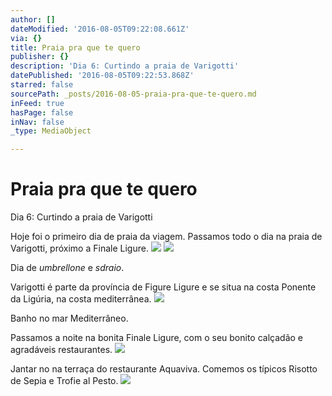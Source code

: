 ```yaml
---
author: []
dateModified: '2016-08-05T09:22:08.661Z'
via: {}
title: Praia pra que te quero
publisher: {}
description: 'Dia 6: Curtindo a praia de Varigotti'
datePublished: '2016-08-05T09:22:53.868Z'
starred: false
sourcePath: _posts/2016-08-05-praia-pra-que-te-quero.md
inFeed: true
hasPage: false
inNav: false
_type: MediaObject

---
```

# Praia pra que te quero

Dia 6: Curtindo a praia de Varigotti

Hoje foi o primeiro dia de praia da viagem. Passamos todo o dia na praia de Varigotti, próximo a Finale Ligure.
![](https://the-grid-user-content.s3-us-west-2.amazonaws.com/a19a3926-82da-4a0f-bd9d-3725f7b2870b.jpg)
![](https://s3-us-west-2.amazonaws.com/the-grid-img/p/00a262315937dceb7482561f7728e9670d1fba64.jpg)

Dia de _umbrellone_ e _sdraio_.

Varigotti é parte da província de Figure Ligure e se situa na costa Ponente da Ligúria, na costa mediterrânea.
![](https://the-grid-user-content.s3-us-west-2.amazonaws.com/3d5d3519-168c-468c-aa53-b04fe78bf0c4.jpg)

Banho no mar Mediterrâneo.

Passamos a noite na bonita Finale Ligure, com o seu bonito calçadão e agradáveis restaurantes.
![](https://the-grid-user-content.s3-us-west-2.amazonaws.com/aec704e8-04e6-4bf2-bed3-69fed8b0a73a.jpg)

Jantar no na terraça do restaurante Aquaviva. Comemos os típicos Risotto de Sepia e Trofie al Pesto.
![](https://the-grid-user-content.s3-us-west-2.amazonaws.com/ec3677ba-9b2c-41cf-b866-9763e4d7ea66.jpg)